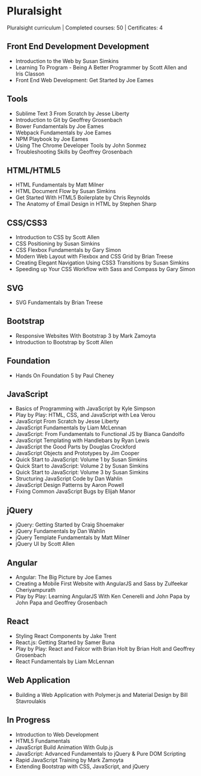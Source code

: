 # Pluralsight
Pluralsight curriculum | Completed courses: 50 | Certificates: 4

## Front End Development Development
- Introduction to the Web by Susan Simkins
- Learning To Program - Being A Better Programmer by Scott Allen and Iris Classon
- Front End Web Development: Get Started by Joe Eames

## Tools
- Sublime Text 3 From Scratch by Jesse Liberty
- Introduction to Git by Geoffrey Grosenbach
- Bower Fundamentals by Joe Eames
- Webpack Fundamentals by Joe Eames
- NPM Playbook by Joe Eames
- Using The Chrome Developer Tools by John Sonmez
- Troubleshooting Skills by Geoffrey Grosenbach

## HTML/HTML5
- HTML Fundamentals by Matt Milner
- HTML Document Flow by Susan Simkins
- Get Started With HTML5 Boilerplate by Chris Reynolds
- The Anatomy of Email Design in HTML by Stephen Sharp

## CSS/CSS3
- Introduction to CSS by Scott Allen
- CSS Positioning by Susan Simkins
- CSS Flexbox Fundamentals by Gary Simon
- Modern Web Layout with Flexbox and CSS Grid by Brian Treese
- Creating Elegant Navigation Using CSS3 Transitions by Susan Simkins
- Speeding up Your CSS Workflow with Sass and Compass by Gary Simon

## SVG
- SVG Fundamentals by Brian Treese

## Bootstrap
- Responsive Websites With Bootstrap 3 by Mark Zamoyta
- Introduction to Bootstrap by Scott Allen

## Foundation
- Hands On Foundation 5 by Paul Cheney

## JavaScript
- Basics of Programming with JavaScript by Kyle Simpson
- Play by Play: HTML, CSS, and JavaScript with Lea Verou
- JavaScript From Scratch by Jesse Liberty
- JavaScript Fundamentals by Liam McLennan
- JavaScript: From Fundamentals to Functional JS by Bianca Gandolfo
- JavaScript Templating with Handlebars by Ryan Lewis
- JavaScript the Good Parts by Douglas Crockford
- JavaScript Objects and Prototypes by Jim Cooper
- Quick Start to JavaScript: Volume 1 by Susan Simkins
- Quick Start to JavaScript: Volume 2 by Susan Simkins
- Quick Start to JavaScript: Volume 3 by Susan Simkins
- Structuring JavaScript Code by Dan Wahlin
- JavaScript Design Patterns by Aaron Powell
- Fixing Common JavaScript Bugs by Elijah Manor

## jQuery
- jQuery: Getting Started by Craig Shoemaker
- jQuery Fundamentals by Dan Wahlin
- jQuery Template Fundamentals by Matt Milner
- jQuery UI by Scott Allen

## Angular
- Angular: The Big Picture by Joe Eames
- Creating a Mobile First Website with AngularJS and Sass by Zulfeekar Cheriyampurath
- Play by Play: Learning AngularJS With Ken Cenerelli and John Papa by John Papa and Geoffrey Grosenbach

## React
- Styling React Components by Jake Trent
- React.js: Getting Started by Samer Buna
- Play by Play: React and Falcor with Brian Holt by Brian Holt and Geoffrey Grosenbach
- React Fundamentals by Liam McLennan

## Web Application
- Building a Web Application with Polymer.js and Material Design by Bill Stavroulakis

## In Progress
- Introduction to Web Development
- HTML5 Fundamentals
- JavaScript Build Animation With Gulp.js
- JavaScript: Advanced Fundamentals to jQuery & Pure DOM Scripting
- Rapid JavaScript Training by Mark Zamoyta
- Extending Bootstrap with CSS, JavaScript, and jQuery